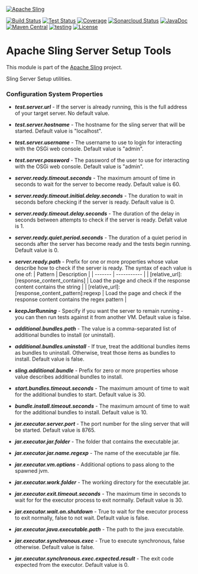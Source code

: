 [![Apache Sling](https://sling.apache.org/res/logos/sling.png)](https://sling.apache.org)

&#32;[![Build Status](https://ci-builds.apache.org/job/Sling/job/modules/job/sling-org-apache-sling-testing-serversetup/job/master/badge/icon)](https://ci-builds.apache.org/job/Sling/job/modules/job/sling-org-apache-sling-testing-serversetup/job/master/)&#32;[![Test Status](https://img.shields.io/jenkins/tests.svg?jobUrl=https://ci-builds.apache.org/job/Sling/job/modules/job/sling-org-apache-sling-testing-serversetup/job/master/)](https://ci-builds.apache.org/job/Sling/job/modules/job/sling-org-apache-sling-testing-serversetup/job/master/test/?width=800&height=600)&#32;[![Coverage](https://sonarcloud.io/api/project_badges/measure?project=apache_sling-org-apache-sling-testing-serversetup&metric=coverage)](https://sonarcloud.io/dashboard?id=apache_sling-org-apache-sling-testing-serversetup)&#32;[![Sonarcloud Status](https://sonarcloud.io/api/project_badges/measure?project=apache_sling-org-apache-sling-testing-serversetup&metric=alert_status)](https://sonarcloud.io/dashboard?id=apache_sling-org-apache-sling-testing-serversetup)&#32;[![JavaDoc](https://www.javadoc.io/badge/org.apache.sling/org.apache.sling.testing.serversetup.svg)](https://www.javadoc.io/doc/org.apache.sling/org.apache.sling.testing.serversetup)&#32;[![Maven Central](https://maven-badges.herokuapp.com/maven-central/org.apache.sling/org.apache.sling.testing.serversetup/badge.svg)](https://search.maven.org/#search%7Cga%7C1%7Cg%3A%22org.apache.sling%22%20a%3A%22org.apache.sling.testing.serversetup%22)&#32;[![testing](https://sling.apache.org/badges/group-testing.svg)](https://github.com/apache/sling-aggregator/blob/master/docs/groups/testing.md) [![License](https://img.shields.io/badge/License-Apache%202.0-blue.svg)](https://www.apache.org/licenses/LICENSE-2.0)

# Apache Sling Server Setup Tools

This module is part of the [Apache Sling](https://sling.apache.org) project.

Sling Server Setup utilities.


### Configuration System Properties

* __*test.server.url*__  - If the server is already running, this is the full address of your target server. No default value.
* __*test.server.hostname*__ - The hostname for the sling server that will be started.  Default value is "localhost".
* __*test.server.username*__ - The username to use to login for interacting with the OSGi web console.  Default value is "admin".
* __*test.server.password*__  - The password of the user to use for interacting with the OSGi web console.  Default value is "admin".

* __*server.ready.timeout.seconds*__ - The maximum amount of time in seconds to wait for the server to become ready.  Default value is 60. 
* __*server.ready.timeout.initial.delay.seconds*__ - The duration to wait in seconds before checking if the server is ready.  Default value is 0. 
* __*server.ready.timeout.delay.seconds*__ - The duration of the delay in seconds between attempts to check if the server is ready.  Defalt value is 1. 
* __*server.ready.quiet.period.seconds*__ - The duration of a quiet period in seconds after the server has become ready and the tests begin running.  Default value is 0. 
* __*server.ready.path*__ - Prefix for one or more properties whose value describe how to check if the server is ready. The syntax of each value is one of:
     | Pattern | Description |
     | ------- | ----------- |
     | [relative_url]:[response_content_contains] | Load the page and check if the response content contains the string | 
     | [relative_url]:[response_content_pattern]:regexp | Load the page and check if the response content contains the regex pattern | 
* __*keepJarRunning*__ - Specify if you want the server to remain running - you can then run tests against it from another VM.  Default value is false.

* __*additional.bundles.path*__ - The value is a comma-separated list of additional bundles to install (or uninstall).
* __*additional.bundles.uninstall*__ - If true, treat the additional bundles items as bundles to uninstall.  Otherwise, treat those items as bundles to install.  Default value is false.
* __*sling.additional.bundle*__ - Prefix for zero or more properties whose value describes additional bundles to install.
* __*start.bundles.timeout.seconds*__ - The maximum amount of time to wait for the additional bundles to start.  Default value is 30. 
* __*bundle.install.timeout.seconds*__ - The maximum amount of time to wait for the additional bundles to install.  Default value is 10. 

* __*jar.executor.server.port*__ - The port number for the sling server that will be started.  Default value is 8765.
* __*jar.executor.jar.folder*__ - The folder that contains the executable jar. 
* __*jar.executor.jar.name.regexp*__ - The name of the executable jar file. 
* __*jar.executor.vm.options*__ - Additional options to pass along to the spawned jvm. 
* __*jar.executor.work.folder*__ - The working directory for the executable jar. 
* __*jar.executor.exit.timeout.seconds*__ - The maximum time in seconds to wait for for the executor process to exit normally.  Default value is 30. 
* __*jar.executor.wait.on.shutdown*__ - True to wait for the executor process to exit normally, false to not wait.  Default value is false. 
* __*jar.executor.java.executable.path*__ - The path to the java executable. 
* __*jar.executor.synchronous.exec*__ - True to execute synchronous, false otherwise.  Default value is false. 
* __*jar.executor.synchronous.exec.expected.result*__ - The exit code expected from the executor.  Default value is 0. 
